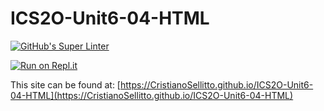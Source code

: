 # ICS2O-Unit6-04-HTML

[![GitHub's Super Linter](https://github.com/CristianoSellitto/ICS2O-Unit6-04-HTML/workflows/GitHub's%20Super%20Linter/badge.svg)](https://github.com/CristianoSellitto/ICS2O-Unit6-04-HTML/actions)

[![Run on Repl.it](https://repl.it/badge/github/CristianoSellitto/ICS2O-Unit6-04-HTML)](https://repl.it/github/CristianoSellitto/ICS2O-Unit6-04-HTML)

This site can be found at: [https://CristianoSellitto.github.io/ICS2O-Unit6-04-HTML](https://CristianoSellitto.github.io/ICS2O-Unit6-04-HTML)
